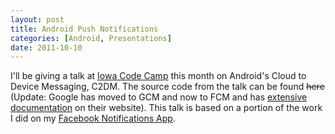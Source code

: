 ```yaml
---
layout: post
title: Android Push Notifications
categories: [Android, Presentations]
date: 2011-10-10
---
```

I'll be giving a talk at [Iowa Code Camp](http://iowacodecamp.com/) this month on
Android's Cloud to Device Messaging, C2DM. The source code from the talk can be found
<del>here</del> (Update: Google has moved to GCM and now to FCM and has [extensive
documentation](https://firebase.google.com/docs/cloud-messaging/) on their website).
This talk is based on a portion of the work I did on my
[Facebook Notifications App](https://market.android.com/details?id=com.lukekorth.facebookNotifications).
